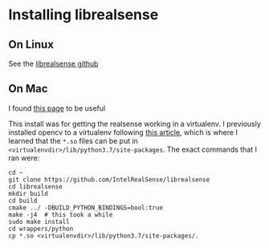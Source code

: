 # Installing librealsense

## On Linux

See the [librealsense github](https://github.com/IntelRealSense/librealsense)

## On Mac

I found [this page](https://github.com/IntelRealSense/librealsense/issues/5275) to be useful

This install was for getting the realsense working in a virtualenv. I previously installed opencv to a virtualenv following [this article](https://www.pyimagesearch.com/2018/08/17/install-opencv-4-on-macos/), which is where I learned that the `*.so` files can be put in `<virtualenvdir>/lib/python3.7/site-packages`. The exact commands that I ran were:

```
cd ~
git clone https://github.com/IntelRealSense/librealsense
cd librealsense
mkdir build
cd build
cmake ../ -DBUILD_PYTHON_BINDINGS=bool:true
make -j4  # this took a while
sudo make install
cd wrappers/python
cp *.so <virtualenvdir>/lib/python3.7/site-packages/.
```
